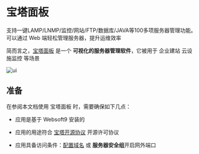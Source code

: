 # 宝塔面板

支持一键LAMP/LNMP/监控/网站/FTP/数据库/JAVA等100多项服务器管理功能。可以通过 Web 端轻松管理服务器，提升运维效率

简而言之，[宝塔面板]() 是一个 **可视化的服务器管理软件**，它被用于 企业建站 云设施监控  等场景


![ui](http://libs.websoft9.com/Websoft9/DocsPicture/zh/btlinux/bt-linux_pc.png)


## 准备

在参阅本文档使用 宝塔面板 时，需要确保如下几点：

- 应用是基于 Websoft9 安装的

- 应用的用途符合 [宝塔开源协议](https://github.com/aaPanel/aaPanel/blob/master/license.txt) 开源许可协议

- 应用具备访问条件：[配置域名](./guide/appsetdomain) 或 **服务器安全组**开启网外端口